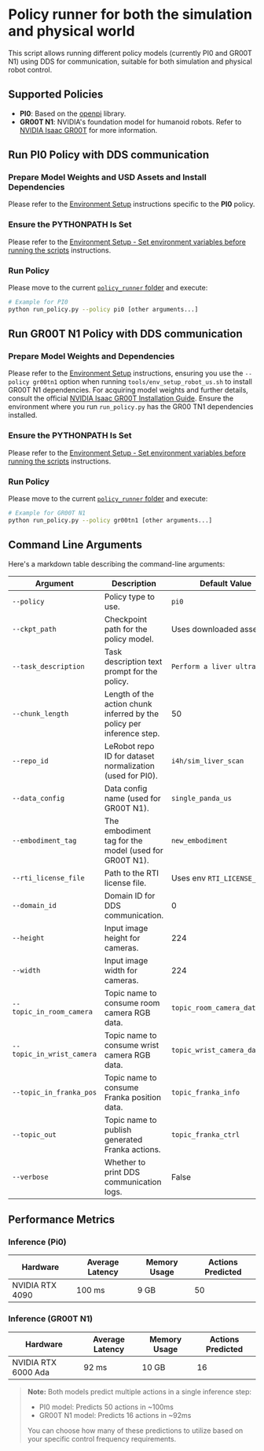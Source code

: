 # Policy runner for both the simulation and physical world

This script allows running different policy models (currently PI0 and GR00T N1) using DDS for communication, suitable for both simulation and physical robot control.

## Supported Policies

*   **PI0**: Based on the [openpi](https://github.com/Physical-Intelligence/openpi) library.
*   **GR00T N1**: NVIDIA's foundation model for humanoid robots. Refer to [NVIDIA Isaac GR00T](https://github.com/NVIDIA/Isaac-GR00T) for more information.

## Run PI0 Policy with DDS communication

### Prepare Model Weights and USD Assets and Install Dependencies

Please refer to the [Environment Setup](../../README.md#environment-setup) instructions specific to the **PI0** policy.

### Ensure the PYTHONPATH Is Set

Please refer to the [Environment Setup - Set environment variables before running the scripts](../../README.md#set-environment-variables-before-running-the-scripts) instructions.

### Run Policy

Please move to the current [`policy_runner` folder](./) and execute:

```sh
# Example for PI0
python run_policy.py --policy pi0 [other arguments...]
```

## Run GR00T N1 Policy with DDS communication

### Prepare Model Weights and Dependencies

Please refer to the [Environment Setup](../../README.md#environment-setup) instructions, ensuring you use the `--policy gr00tn1` option when running `tools/env_setup_robot_us.sh` to install GR00T N1 dependencies.
For acquiring model weights and further details, consult the official [NVIDIA Isaac GR00T Installation Guide](https://github.com/NVIDIA/Isaac-GR00T?tab=readme-ov-file#installation-guide).
Ensure the environment where you run `run_policy.py` has the GR00 TN1 dependencies installed.

### Ensure the PYTHONPATH Is Set

Please refer to the [Environment Setup - Set environment variables before running the scripts](../../README.md#set-environment-variables-before-running-the-scripts) instructions.

### Run Policy

Please move to the current [`policy_runner` folder](./) and execute:

```sh
# Example for GR00T N1
python run_policy.py --policy gr00tn1 [other arguments...]
```

## Command Line Arguments

Here's a markdown table describing the command-line arguments:

| Argument                  | Description                                                              | Default Value                      | Policy    |
|---------------------------|--------------------------------------------------------------------------|------------------------------------|-----------|
| `--policy`                | Policy type to use.                                                      | `pi0`                              | Both      |
| `--ckpt_path`             | Checkpoint path for the policy model.                                    | Uses downloaded assets             | Both      |
| `--task_description`      | Task description text prompt for the policy.                             | `Perform a liver ultrasound.`      | Both      |
| `--chunk_length`          | Length of the action chunk inferred by the policy per inference step.    | 50                                 | Both      |
| `--repo_id`               | LeRobot repo ID for dataset normalization (used for PI0).                | `i4h/sim_liver_scan`               | PI0       |
| `--data_config`           | Data config name (used for GR00T N1).                                     | `single_panda_us`                  | GR00T N1   |
| `--embodiment_tag`        | The embodiment tag for the model (used for GR00T N1).                     | `new_embodiment`                   | GR00T N1   |
| `--rti_license_file`      | Path to the RTI license file.                                            | Uses env `RTI_LICENSE_FILE`      | Both (DDS)|
| `--domain_id`             | Domain ID for DDS communication.                                         | 0                                  | Both (DDS)|
| `--height`                | Input image height for cameras.                                          | 224                                | Both (DDS)|
| `--width`                 | Input image width for cameras.                                           | 224                                | Both (DDS)|
| `--topic_in_room_camera`  | Topic name to consume room camera RGB data.                              | `topic_room_camera_data_rgb`       | Both (DDS)|
| `--topic_in_wrist_camera` | Topic name to consume wrist camera RGB data.                             | `topic_wrist_camera_data_rgb`      | Both (DDS)|
| `--topic_in_franka_pos`   | Topic name to consume Franka position data.                              | `topic_franka_info`                | Both (DDS)|
| `--topic_out`             | Topic name to publish generated Franka actions.                          | `topic_franka_ctrl`                | Both (DDS)|
| `--verbose`               | Whether to print DDS communication logs.                                 | False                              | Both (DDS)|

## Performance Metrics

### Inference (Pi0)

| Hardware        | Average Latency | Memory Usage | Actions Predicted |
|-----------------|-----------------|--------------|-------------------|
| NVIDIA RTX 4090 | 100 ms          | 9 GB         | 50                |

### Inference (GR00T N1)

| Hardware            | Average Latency | Memory Usage | Actions Predicted |
|---------------------|-----------------|--------------|-------------------|
| NVIDIA RTX 6000 Ada | 92 ms           | 10 GB        | 16                |

> **Note:** Both models predict multiple actions in a single inference step:
> - PI0 model: Predicts 50 actions in ~100ms
> - GR00T N1 model: Predicts 16 actions in ~92ms
>
>  You can choose how many of these predictions to utilize based on your specific control frequency requirements.
